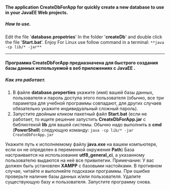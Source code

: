 #### The application **CreateDbForApp**  for quickly create a new database to use in your JavaEE Web projects.

##### How to use.

Edit the file '**database.propetries**' In the folder '**createDb**' and double click the file '**Start.bat**'. Enjoy
For Linux use follow command in a terminal: `**java -cp lib/* -jar**`

------



#### Программа **CreateDbForApp** предназначена для быстрого создания базы данных используемой в веб приложениях с **JavaEE** .

##### Как это работает.

1. В файле **database.properties** укажите (имя) вашей базы данных, пользователя  и пароль доступа этого пользователя (обычно, все три параметра для учебной программы совпадают, для других случаев обязательно укажите индивидуальный сложный пароль).
2. Запустите двойным кликом пакетный файл **Start.bat** (если не работает, то ищите решение запустить **CreateDbForApp.jar** с библиотекой **lib** для вашей системы. Обычно надо выполнить в **cmd** (**PowerShell**) следующую команду: 
`java -cp lib/* -jar CreateDbForApp.jar`

Укажите путь к исполняемому файлу **java.exe** на вашем компьютере, если он не определен в переменной окружения **Path**)
База настраивается на использование **utf8_general_ci**, a указанному пользователю выдаются на неё все привилегии.
Примечание: У вас должен быть установлен **XAMPP** с базовыми настойками. В противном случае, читайте и выполняйте подсказки программы.
При ошибке проверьте наличие базы данных и/или пользователя. Удалите существующую базу и пользователя. Запустите программу снова.